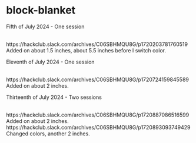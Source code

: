 # block-blanket

<p>Fifth of July 2024 - One session</p>
<br>https://hackclub.slack.com/archives/C06SBHMQU8G/p1720203781760519
<br> Added on about 1.5 inches, about 5.5 inches before I switch color.

<p>Eleventh of July 2024 - One session</p>
<br>https://hackclub.slack.com/archives/C06SBHMQU8G/p1720724159845589
<br>Added on about 2 inches.  

<p>Thirteenth of July 2024 - Two sessions</p>
<br>https://hackclub.slack.com/archives/C06SBHMQU8G/p1720887086516599
<br>Added on about 2 inches.
<br>https://hackclub.slack.com/archives/C06SBHMQU8G/p1720893093749429
<br>Changed colors, another 2 inches.

